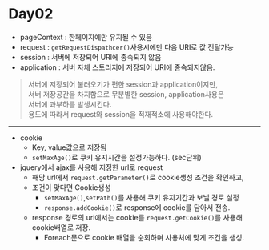 # Day02

- pageContext : 한페이지에만 유지될 수 있음
- request : `getRequestDispathcer()`사용시에만 다음 URI로 값 전달가능
- session : 서버에 저장되어 URI에 종속되지 않음
- application : 서버 자체 스토리지에 저장되어 URI에 종속되지않음.

> 서버에 저장되어 불러오기가 편한 session과 application이지만,</br>
>서버 저장공간을 차지함으로 무분별한 session, application사용은
></br>서버에 과부하를 발생시킨다.
> </br>용도에 따라서 request와 session을 적재적소에 사용해야한다.

---

- cookie
  - Key, value값으로 저장됨
  - `setMaxAge()`로 쿠키 유지시간을 설정가능하다. (sec단위)
- jquery에서 ajax를 사용해 지정한 url로 request
  - 해당 url에서 `request.getParameter()`로 cookie생성 조건을 확인하고,
  - 조건이 맞다면 Cookie생성
    - `setMaxAge()`,`setPath()`를 사용해 쿠키 유지기간과 보낼 경로 설정
    - `response.addCookie()`로 response에 cookie를 담아서 전송.
  - response 경로의 url에서는 cookie를 `request.getCookie()`를 사용해 cookie배열로 저장.
    - Foreach문으로 cookie 배열을 순회하며 사용처에 맞게 조건을 생성.
